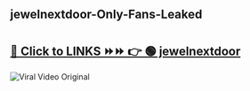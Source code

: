 
 ## jewelnextdoor-Only-Fans-Leaked

# <h2><a href="https://clipsfans.com/jewelnextdoor&ref=git">🔗 Click to LINKS ⏩⏩ 👉 🟢 jewelnextdoor </a></h2>

<a href="https://clipsfans.com/jewelnextdoor&ref=git" rel="nofollow" data-target="animated-image.originalLink"><img src="https://i.ibb.co.com/xMMVF88/686577567.gif" alt="Viral Video Original" style="max-width: 100%; display: inline-block;" data-target="animated-image.originalImage"></a>
